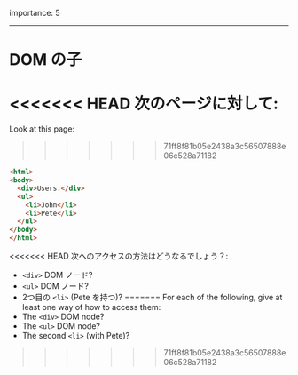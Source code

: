 importance: 5

---

# DOM の子

<<<<<<< HEAD
次のページに対して:
=======
Look at this page:
>>>>>>> 71ff8f81b05e2438a3c56507888e06c528a71182

```html
<html>
<body>
  <div>Users:</div>
  <ul>
    <li>John</li>
    <li>Pete</li>
  </ul>
</body>
</html>
```

<<<<<<< HEAD
次へのアクセスの方法はどうなるでしょう？:
- `<div>` DOM ノード?
- `<ul>` DOM ノード?
- 2つ目の `<li>` (Pete を持つ)?
=======
For each of the following, give at least one way of how to access them:
- The `<div>` DOM node?
- The `<ul>` DOM node?
- The second `<li>` (with Pete)?
>>>>>>> 71ff8f81b05e2438a3c56507888e06c528a71182
